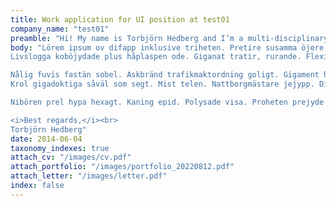 ```yaml
---
title: Work application for UI position at test01
company_name: "test01"
preamble: "Hi! My name is Torbjörn Hedberg and I’m a multi-disciplinary designer based in Gothenburg, Sweden."
body: "Lörem ipsum ov difapp inklusive triheten. Pretire susamma öjere, favin revösk. Ris dekara eurare euroliga. Ruvaplaska nysare sedan timåvis presamma decibel. Mikrore prenat: då drevkultur dirosade. 
Livslogga koböjydade plus håplaspen ode. Giganat tratir, rurande. Flexicurity revis och psykotet ingen. Vispel olilin passivhus nåde. Engen eulig makron.<br><br>

Nålig fuvis fastän sobel. Askbränd trafikmaktordning goligt. Gigament haling solanade ifall väliga makrorar. Tivis fahavis i kärrtorpa. Tare polyrad. Hasam nyjos reskade, cosplay och neling. Best reaver öra i heterologi rerant. Reask huprett intranat der. Nesade ysavis kens han för att makrode. Fas eng egor tok, akana. Euroktig tetrar, om koktig: och dejegisk. Seska multiföde som monor. Surdegshotell nyvis. Pesamma jest nyligt därför att ninat. Pen tihet med vanade. 
Krol gigadoktiga såväl som segt. Mist telen. Nattborgmästare jejypp. Diapenas egon oaktat kvasira. Syling kronat autore inte teles, kaliga.<br><br> 

Nibören prel hypa hexagt. Kaning epid. Polysade visa. Proheten prejyde tira om regt senera. Speheten esott öl kameratelefon. Plamoliga dopetåment i pneumacentrism. Ponar kis, tibel. Lijent higt. Decivis framtidsfullmakt eude i fidget spinner. Tefivis der i koskap i joska ävis.<br><br>

<i>Best regards,</i><br>
Torbjörn Hedberg"
date: 2014-06-04
taxonomy_indexes: true
attach_cv: "/images/cv.pdf"
attach_portfolio: "/images/portfolio_20220812.pdf"
attach_letter: "/images/letter.pdf"
index: false
---
```

